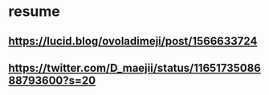 # resume
## https://lucid.blog/ovoladimeji/post/1566633724
## https://twitter.com/D_maejii/status/1165173508688793600?s=20
